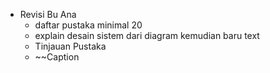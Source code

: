 - Revisi Bu Ana
	- daftar pustaka minimal 20
	- explain desain sistem dari diagram kemudian baru text 
	- Tinjauan Pustaka 
	- ~~Caption